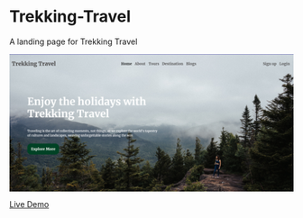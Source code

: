 # Trekking-Travel

A landing page for Trekking Travel

<img align="center" alt="" src="source/images/preview.png">

[Live Demo](https://amal911.github.io/Trekking-Travel/)

